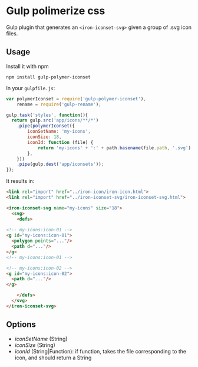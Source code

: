# Gulp polimerize css
Gulp plugin that generates an `<iron-iconset-svg>` given a group of .svg icon files.

## Usage

Install it with npm
    
    npm install gulp-polymer-iconset

In your <code>gulpfile.js</code>:

```javascript
var polymerIconset = require('gulp-polymer-iconset'),
    rename = require('gulp-rename');

gulp.task('styles', function(){
  return gulp.src('app/icons/**/*')
    .pipe(polymerIconset({
        iconSetName: 'my-icons',
        iconSize: 18,
        iconId: function (file) {
            return 'my-icons' + ':' + path.basename(file.path, '.svg');
        },
    }))
    .pipe(gulp.dest('app/iconsets'));
});
```

It results in:
```html
<link rel="import" href="../iron-icon/iron-icon.html">
<link rel="import" href="../iron-iconset-svg/iron-iconset-svg.html">

<iron-iconset-svg name="my-icons" size="18">
  <svg>
    <defs>
        
<!-- my-icons:icon-01 -->
<g id="my-icons:icon-01">
  <polygon points="..."/>
  <path d="..."/>
</g>
<!-- my-icons:icon-01 -->

<!-- my-icons:icon-02 -->
<g id="my-icons:icon-02">
  <path d="..."/>
</g>

    </defs>
  </svg>
</iron-iconset-svg>
```

## Options
* _iconSetName_ (String)
* _iconSize_ (String)
* _iconId_ (String|Function): if function, takes the file corresponding to the icon, and should return a String